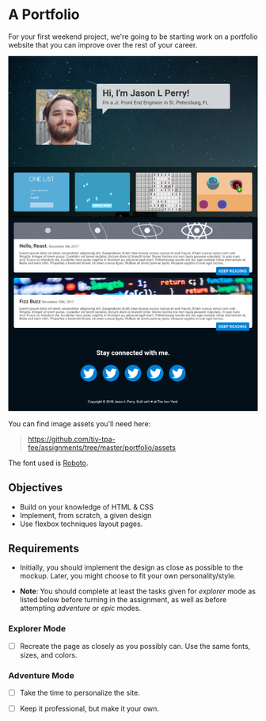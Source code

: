 # A Portfolio

For your first weekend project, we're going to be starting work on a portfolio website that you can improve over the rest of your career. 

![Mockup](https://raw.githubusercontent.com/tiy-tpa-fee/assignments/master/portfolio/mockup.png)

You can find image assets you'll need here:

> https://github.com/tiy-tpa-fee/assignments/tree/master/portfolio/assets

The font used is [Roboto](https://fonts.google.com/specimen/Roboto).

## Objectives

- Build on your knowledge of HTML & CSS
- Implement, from scratch, a given design
- Use flexbox techniques layout pages.

## Requirements

- Initially, you should implement the design as close as possible to the mockup. Later, you might choose to fit your own personality/style.

- **Note**: You should complete at least the tasks given for _explorer_ mode as listed below before turning in the assignment, as well as before attempting _adventure_ or _epic_ modes.

### Explorer Mode

- [ ] Recreate the page as closely as you possibly can. Use the same fonts, sizes, and colors.

### Adventure Mode

- [ ] Take the time to personalize the site.
- [ ] Keep it professional, but make it your own.

